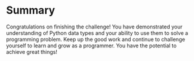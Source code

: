 # Summary

Congratulations on finishing the challenge! You have demonstrated your understanding of Python data types and your ability to use them to solve a programming problem. Keep up the good work and continue to challenge yourself to learn and grow as a programmer. You have the potential to achieve great things!
